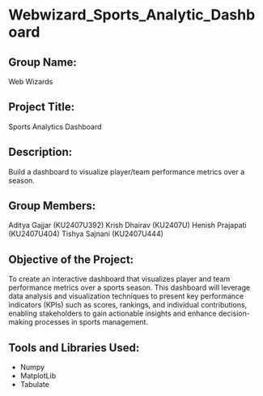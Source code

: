 # Webwizard_Sports_Analytic_Dashboard

## Group Name:
  Web Wizards

## Project Title: 
  Sports Analytics Dashboard

## Description:
  Build a dashboard to visualize player/team performance metrics over a season.

## Group Members:
  Aditya Gajjar (KU2407U392)
  Krish Dhairav (KU2407U)
  Henish Prajapati (KU2407U404)
  Tishya Sajnani (KU2407U444)

## Objective of the Project:
To create an interactive dashboard that visualizes player and team performance metrics over a sports season. This dashboard will leverage data analysis and visualization techniques to present  key performance indicators (KPIs) such as scores, rankings, and individual contributions, enabling stakeholders to gain actionable insights and enhance decision-making processes in sports management.

## Tools and Libraries Used:
- Numpy
- MatplotLib
- Tabulate
  
